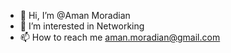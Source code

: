 - 👋 Hi, I’m @Aman Moradian
- 👀 I’m interested in Networking
- 📫 How to reach me aman.moradian@gmail.com

<!---
aman-mod/aman-mod is a ✨ special ✨ repository because its `README.md` (this file) appears on your GitHub profile.
You can click the Preview link to take a look at your changes.
--->
